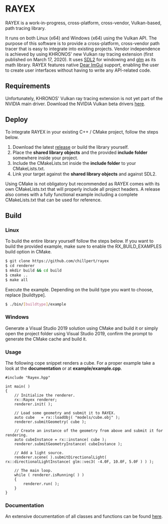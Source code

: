 # RAYEX
RAYEX is a work-in-progress, cross-platform, cross-vendor, Vulkan-based, path tracing library. 

It runs on both Linux (x64) and Windows (x64) using the Vulkan API. The purpose of this software is to provide a cross-platform, cross-vendor path tracer that is easy to integrate into existing projects. Vendor independence is achieved by using KHRONOS' new Vulkan ray tracing extension (first published on March 17, 2020). It uses [SDL2](https://www.libsdl.org/index.php) for windowing and [glm](https://glm.g-truc.net/0.9.9/index.html) as its math library. RAYEX features native [Dear ImGui](https://github.com/ocornut/imgui) support, enabling the user to create user interfaces without having to write any API-related code.

## Requirements
Unfortunately, KHRONOS' Vulkan ray tracing extension is not yet part of the NVIDIA main driver. Download the NVIDIA Vulkan beta drivers [here](https://developer.nvidia.com/vulkan-driver).

## Deploy
To integrate RAYEX in your existing C++ / CMake project, follow the steps below.

1. Download the latest [release](https://github.com/chillpert/rayex) or build the library yourself.
2. Place the **shared library objects** and the provided **include folder** somewhere inside your project.
3. Include the CMakeLists.txt inside the **include folder** to your CMakeLists.txt.
4. Link your target against the **shared library objects** and against SDL2.

Using CMake is not obligatory but recommended as RAYEX comes with its own CMakeLists.txt that will properly include all project headers. A release also comes with a fully functional example including a complete CMakeLists.txt that can be used for reference.

## Build
### Linux
To build the entire library yourself follow the steps below. 
If you want to build the provided example, make sure to enable the RX_BUILD_EXAMPLES build option in CMake.
```sh
$ git clone https://github.com/chillpert/rayex
$ cd renderer 
$ mkdir build && cd build
$ cmake ..
$ make all
```
Execute the example. Depending on the build type you want to choose, replace [buildtype].
```sh
$ ./bin/[buildtype]/example
```

### Windows
Generate a Visual Studio 2019 solution using CMake and build it or simply open the project folder using Visual Studio 2019, confirm the prompt to generate the CMake cache and build it.

### Usage
The following cope snippet renders a cube. For a proper example take a look at the **documentation** or at **example/example.cpp**.
```
#include "Rayex.hpp"

int main( )
{
    // Initialize the renderer.
    rx::Rayex renderer;
    renderer.init( );
    
    // Load some geometry and submit it to RAYEX.
    auto cube   = rx::loadObj( "models/cube.obj" );
    renderer.submitGeometry( cube );

    // Create an instance of the geometry from above and submit it for rendering.
    auto cubeInstance = rx::instance( cube );
    renderer.submitGeometryInstance( cubeInstance );

    // Add a light source.
    renderer.scene( ).submitDirectionalLight( rx::directionalLightInstance( glm::vec3( -4.0F, 10.0F, 5.0F ) ) );

    // The main loop.
    while ( renderer.isRunning( ) )
    {
        renderer.run( );
    }
}
```

### Documentation
An extensive documentation of all classes and functions can be found [here](https://christianhilpert.com/rayex).
